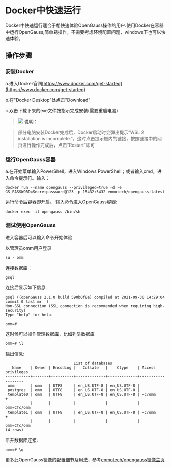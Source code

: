 # Docker中快速运行<a name="ZH-CN_TOPIC_0249784529"></a>

Docker中快速运行适合于想快速体验OpenGauss操作的用户.使用Docker在容器中运行OpenGauss,简单易操作，不需要考虑环境配置问题，windows下也可以快速体验。

## 操作步骤

### 安装Docker

a.进入Docker官网[https://www.docker.com/get-started](https://www.docker.com/get-started)

b.在"Docker Desktop"处点击"Download"

c.双击下载下来的exe文件按指示完成安装(需要重启电脑)

>![](public_sys-resources/icon-note.png) **说明：** 

> 部分电脑安装Docker完成后，Docker启动时会弹出提示“WSL 2 installation is incomplete.”，这时点击提示框内的链接，按照链接中的网页进行操作完成后，点击“Restart”即可

### 运行OpenGauss容器

a.在开始菜单输入PowerShell，进入Windows PowerShell；或者输入cmd，进入命令提示符。输入：


```
docker run --name opengauss --privileged=true -d -e GS_PASSWORD=Secretpassword@123 -p 15432:5432 enmotech/opengauss:latest
```

运行命令后容器即开启。
输入命令进入OpenGauss容器:

```
docker exec -it opengauss /bin/sh
```

### 测试使用OpenGauss
进入容器后可以输入命令开始体验

以管理员omm用户登录

```
su - omm
```
连接数据库：

```
gsql
```
连接后显示如下信息:

```
gsql ((openGauss 2.1.0 build 590b0f8e) compiled at 2021-09-30 14:29:04 commit 0 last mr  )
Non-SSL connection (SSL connection is recommended when requiring high-security)
Type "help" for help.

omm=#
```
这时候可以操作管理数据库，比如列举数据库

```
omm=# \l
```
输出信息:

```
                              List of databases
   Name    | Owner | Encoding |   Collate   |    Ctype    | Access privileges
-----------+-------+----------+-------------+-------------+-------------------
 omm       | omm   | UTF8     | en_US.UTF-8 | en_US.UTF-8 |
 postgres  | omm   | UTF8     | en_US.UTF-8 | en_US.UTF-8 |
 template0 | omm   | UTF8     | en_US.UTF-8 | en_US.UTF-8 | =c/omm           +
           |       |          |             |             | omm=CTc/omm
 template1 | omm   | UTF8     | en_US.UTF-8 | en_US.UTF-8 | =c/omm           +
           |       |          |             |             | omm=CTc/omm
(4 rows)
```
断开数据库连接:

```
omm=# \q
```


更多此OpenGauss镜像的配置细节及用法，参考[enmotech/opengauss镜像主页](https://hub.docker.com/r/enmotech/opengauss)